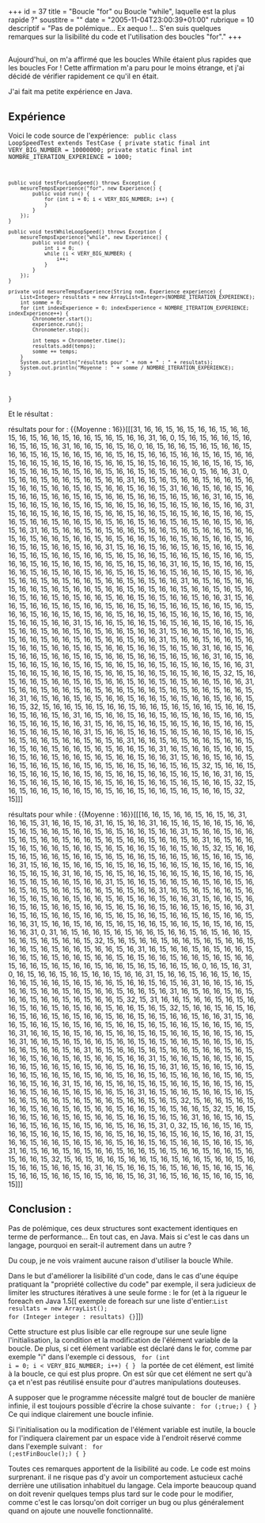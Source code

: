 +++
id = 37
title = "Boucle \"for\" ou Boucle \"while\", laquelle est la plus rapide ?"
soustitre = ""
date = "2005-11-04T23:00:39+01:00"
rubrique = 10
descriptif = "Pas de polémique... Ex aequo !... S'en suis quelques remarques sur la lisibilité du code et l'utilisation des boucles \"for\"."
+++

<h2></h2>
Aujourd'hui, on m'a affirmé que les boucles While étaient plus rapides que les boucles For ! Cette affirmation m'a paru pour le moins étrange, et j'ai décidé de vérifier rapidement ce qu'il en était.

J'ai fait ma petite expérience en Java.

## Expérience
Voici le code source de l'expérience:
<code>
public class LoopSpeedTest extends TestCase {
    private static final int VERY_BIG_NUMBER = 10000000;
    private static final int NOMBRE_ITERATION_EXPERIENCE = 1000;

    public void testForLoopSpeed() throws Exception {
        mesureTempsExperience("for", new Experience() {
            public void run() {
                for (int i = 0; i < VERY_BIG_NUMBER; i++) {
                }
            }
        });
    }

    public void testWhileLoopSpeed() throws Exception {
        mesureTempsExperience("while", new Experience() {
            public void run() {
                int i = 0;
                while (i < VERY_BIG_NUMBER) {
                    i++;
                }
            }
        });
    }

    private void mesureTempsExperience(String nom, Experience experience) {
        List<Integer> resultats = new ArrayList<Integer>(NOMBRE_ITERATION_EXPERIENCE);
        int somme = 0;
        for (int indexExperience = 0; indexExperience < NOMBRE_ITERATION_EXPERIENCE; indexExperience++) {
            Chronometer.start();
            experience.run();
            Chronometer.stop();

            int temps = Chronometer.time();
            resultats.add(temps);
            somme += temps;
        }
        System.out.println("résultats pour " + nom + " : " + resultats);
        System.out.println("Moyenne : " + somme / NOMBRE_ITERATION_EXPERIENCE);
    }
}
</code>

Et le résultat :

résultats pour for : {{Moyenne : 16}}[[[31, 16, 16, 15, 16, 15, 16, 16, 15, 16, 16, 15, 16, 15, 16, 16, 15, 16, 16, 15, 16, 15, 16, 16, 31, 16, 0, 15, 16, 15, 16, 16, 15, 16, 16, 15, 16, 15, 16, 31, 16, 16, 15, 16, 15, 16, 0, 16, 15, 16, 16, 15, 16, 15, 16, 16, 15, 16, 16, 15, 16, 15, 16, 16, 15, 16, 16, 15, 16, 15, 16, 16, 15, 16, 16, 15, 16, 15, 16, 16, 15, 16, 16, 15, 16, 15, 16, 16, 15, 16, 16, 15, 16, 15, 16, 16, 15, 16, 16, 15, 16, 15, 16, 16, 15, 16, 16, 15, 16, 15, 16, 16, 15, 16, 16, 15, 16, 15, 16, 16, 0, 15, 16, 16, 31, 0, 15, 16, 16, 15, 16, 16, 15, 16, 15, 16, 16, 31, 16, 15, 16, 15, 16, 16, 15, 16, 16, 15, 16, 15, 16, 16, 15, 16, 16, 15, 16, 15, 16, 16, 15, 16, 16, 15, 31, 16, 16, 15, 16, 16, 15, 16, 15, 16, 16, 15, 16, 16, 15, 16, 15, 16, 16, 15, 16, 16, 15, 16, 15, 16, 16, 31, 16, 15, 16, 15, 16, 16, 15, 16, 16, 15, 16, 15, 16, 16, 15, 16, 16, 15, 16, 15, 16, 16, 15, 16, 16, 31, 15, 16, 16, 15, 16, 16, 15, 16, 15, 16, 16, 15, 16, 16, 15, 16, 15, 16, 16, 15, 16, 16, 15, 16, 15, 16, 16, 15, 16, 16, 15, 16, 15, 16, 16, 15, 16, 16, 15, 16, 15, 16, 16, 15, 16, 16, 15, 16, 31, 16, 15, 16, 16, 15, 16, 15, 16, 16, 15, 16, 16, 15, 16, 15, 16, 16, 15, 16, 16, 15, 16, 15, 16, 16, 15, 16, 16, 15, 16, 15, 16, 16, 15, 16, 16, 15, 16, 15, 16, 16, 15, 16, 16, 15, 16, 15, 16, 16, 15, 16, 16, 31, 15, 16, 16, 15, 16, 16, 15, 16, 15, 16, 16, 15, 16, 16, 15, 16, 15, 16, 16, 15, 16, 16, 15, 16, 15, 16, 16, 15, 16, 16, 15, 16, 15, 16, 16, 15, 16, 16, 15, 16, 15, 16, 16, 15, 16, 16, 15, 16, 15, 16, 16, 31, 16, 15, 16, 15, 16, 16, 15, 16, 16, 15, 16, 15, 16, 16, 15, 16, 16, 15, 16, 15, 16, 16, 15, 16, 16, 15, 16, 15, 16, 16, 15, 16, 16, 15, 16, 15, 16, 16, 15, 16, 16, 15, 16, 15, 16, 16, 31, 16, 15, 16, 15, 16, 16, 15, 16, 16, 15, 16, 15, 16, 16, 15, 16, 16, 15, 16, 15, 16, 16, 15, 16, 16, 15, 16, 15, 16, 16, 15, 16, 16, 15, 16, 15, 16, 16, 15, 16, 16, 15, 16, 15, 16, 16, 15, 16, 16, 31, 15, 16, 16, 15, 16, 16, 15, 16, 15, 16, 16, 15, 16, 16, 15, 16, 15, 16, 16, 15, 16, 16, 15, 16, 15, 16, 16, 15, 16, 16, 15, 16, 15, 16, 16, 15, 16, 16, 15, 16, 15, 16, 16, 15, 16, 16, 15, 16, 15, 16, 16, 15, 16, 16, 31, 15, 16, 16, 15, 16, 16, 15, 16, 15, 16, 16, 15, 16, 16, 15, 16, 15, 16, 16, 15, 16, 16, 15, 16, 15, 16, 16, 15, 16, 16, 31, 15, 16, 16, 15, 16, 16, 15, 16, 15, 16, 16, 15, 16, 16, 15, 16, 15, 16, 16, 15, 16, 16, 31, 15, 16, 16, 15, 16, 16, 15, 16, 15, 16, 16, 15, 16, 16, 15, 16, 15, 16, 16, 15, 16, 16, 15, 16, 15, 16, 31, 16, 16, 15, 16, 15, 16, 16, 15, 16, 16, 15, 16, 15, 16, 16, 15, 16, 16, 15, 16, 15, 16, 16, 31, 16, 15, 16, 15, 16, 16, 15, 16, 16, 15, 16, 15, 16, 16, 15, 16, 16, 15, 16, 15, 16, 16, 15, 16, 16, 31, 15, 16, 16, 15, 16, 16, 15, 16, 15, 16, 16, 15, 16, 16, 15, 16, 15, 16, 16, 15, 32, 15, 16, 15, 16, 16, 15, 16, 16, 15, 16, 15, 16, 16, 15, 16, 16, 15, 16, 15, 16, 16, 15, 16, 16, 31, 15, 16, 16, 15, 16, 16, 15, 16, 15, 16, 16, 15, 16, 16, 15, 16, 15, 16, 16, 15, 16, 16, 15, 16, 31, 16, 15, 16, 16, 15, 16, 15, 16, 16, 15, 16, 16, 15, 16, 15, 16, 16, 15, 16, 16, 15, 16, 15, 32, 15, 16, 16, 15, 16, 15, 16, 16, 15, 16, 16, 15, 16, 15, 16, 16, 15, 16, 16, 15, 16, 15, 16, 16, 15, 16, 31, 16, 15, 16, 16, 15, 16, 16, 15, 16, 15, 16, 16, 15, 16, 16, 15, 16, 15, 16, 16, 15, 16, 16, 31, 15, 16, 16, 15, 16, 16, 15, 16, 15, 16, 16, 15, 16, 16, 15, 16, 15, 16, 16, 15, 16, 16, 31, 15, 16, 16, 15, 16, 16, 15, 16, 15, 16, 16, 15, 16, 16, 15, 16, 15, 16, 16, 15, 16, 16, 15, 16, 15, 16, 31, 16, 16, 15, 16, 15, 16, 16, 15, 16, 16, 15, 16, 15, 16, 16, 15, 16, 16, 15, 16, 15, 16, 16, 15, 16, 31, 16, 15, 16, 16, 15, 16, 16, 15, 16, 15, 16, 16, 15, 16, 16, 15, 16, 15, 16, 16, 15, 16, 16, 31, 15, 16, 16, 15, 16, 16, 15, 16, 15, 16, 16, 15, 16, 16, 15, 16, 15, 16, 16, 15, 16, 16, 15, 16, 15, 32, 15, 16, 16, 15, 16, 15, 16, 16, 15, 16, 16, 15, 16, 15, 16, 16, 15, 16, 16, 15, 16, 15, 16, 16, 31, 16, 15, 16, 15, 16, 16, 15, 16, 16, 15, 16, 15, 16, 16, 15, 16, 16, 15, 16, 15, 16, 16, 15, 32, 15, 16, 15, 16, 16, 15, 16, 16, 15, 16, 15, 16, 16, 15, 16, 16, 15, 16, 15, 16, 16, 15, 32, 15]]]


résultats pour while : {{Moyenne : 16}}[[[16, 16, 15, 16, 16, 15, 16, 15, 16, 31, 16, 16, 15, 31, 16, 16, 15, 16, 31, 16, 15, 16, 16, 31, 16, 15, 16, 15, 16, 16, 15, 16, 16, 15, 16, 15, 16, 16, 15, 16, 16, 15, 16, 15, 16, 16, 15, 16, 16, 31, 15, 16, 16, 15, 16, 16, 15, 16, 15, 16, 16, 15, 16, 16, 15, 16, 15, 16, 16, 15, 16, 16, 15, 16, 31, 16, 15, 16, 16, 15, 16, 15, 16, 16, 15, 16, 16, 15, 16, 15, 16, 16, 15, 16, 16, 15, 16, 15, 32, 15, 16, 16, 15, 16, 15, 16, 16, 15, 16, 16, 15, 16, 15, 16, 16, 15, 16, 16, 15, 16, 15, 16, 16, 15, 16, 16, 31, 15, 16, 16, 15, 16, 16, 15, 16, 15, 16, 16, 15, 16, 16, 15, 16, 15, 16, 16, 15, 16, 16, 15, 16, 15, 16, 31, 16, 16, 15, 16, 15, 16, 16, 15, 16, 16, 15, 16, 15, 16, 16, 15, 16, 16, 15, 16, 15, 16, 16, 15, 16, 16, 31, 15, 16, 16, 15, 16, 16, 15, 16, 15, 16, 16, 15, 16, 16, 15, 16, 15, 16, 16, 15, 16, 16, 15, 16, 15, 16, 16, 31, 16, 15, 16, 15, 16, 16, 15, 16, 16, 15, 16, 15, 16, 16, 15, 16, 16, 15, 16, 15, 16, 16, 15, 16, 16, 31, 15, 16, 16, 15, 16, 16, 15, 16, 15, 16, 16, 15, 16, 16, 15, 16, 15, 16, 16, 15, 16, 16, 15, 16, 15, 16, 16, 31, 16, 15, 16, 15, 16, 16, 15, 16, 16, 15, 16, 15, 16, 16, 15, 16, 16, 15, 16, 15, 16, 16, 15, 16, 16, 31, 15, 16, 16, 15, 16, 16, 15, 16, 15, 16, 16, 15, 16, 16, 15, 16, 15, 16, 16, 15, 16, 16, 31, 0, 31, 16, 15, 16, 16, 15, 16, 15, 16, 16, 15, 16, 16, 15, 16, 15, 16, 16, 15, 16, 16, 15, 16, 15, 16, 16, 15, 32, 15, 16, 15, 16, 16, 15, 16, 16, 15, 16, 15, 16, 16, 15, 16, 16, 15, 16, 15, 16, 16, 15, 16, 16, 15, 16, 31, 16, 15, 16, 16, 15, 16, 15, 16, 16, 15, 16, 16, 15, 16, 15, 16, 16, 15, 16, 16, 15, 16, 15, 16, 16, 15, 16, 16, 15, 16, 15, 16, 16, 15, 16, 16, 15, 16, 15, 16, 16, 15, 16, 16, 15, 16, 15, 16, 16, 15, 16, 0, 16, 15, 16, 31, 0, 16, 15, 16, 16, 15, 16, 15, 16, 16, 15, 16, 16, 31, 15, 16, 16, 15, 16, 16, 15, 16, 15, 16, 16, 15, 16, 16, 15, 16, 15, 16, 16, 15, 16, 16, 15, 16, 15, 16, 31, 16, 16, 15, 16, 15, 16, 16, 15, 16, 16, 15, 16, 15, 16, 16, 15, 16, 16, 15, 16, 31, 16, 15, 16, 16, 15, 16, 15, 16, 16, 15, 16, 16, 15, 16, 15, 16, 16, 15, 32, 15, 31, 16, 16, 15, 16, 16, 15, 16, 15, 16, 16, 15, 16, 16, 15, 16, 15, 16, 16, 15, 16, 16, 15, 16, 15, 32, 15, 16, 16, 15, 16, 15, 16, 16, 15, 16, 16, 15, 16, 15, 16, 16, 15, 16, 16, 15, 16, 15, 16, 16, 15, 16, 16, 31, 15, 16, 16, 15, 16, 16, 15, 16, 15, 16, 16, 15, 16, 16, 15, 16, 15, 16, 16, 15, 16, 16, 15, 16, 15, 16, 31, 16, 16, 15, 16, 15, 16, 16, 15, 16, 16, 15, 16, 15, 16, 16, 15, 16, 16, 15, 16, 15, 16, 31, 16, 16, 15, 16, 15, 16, 16, 15, 16, 16, 15, 16, 15, 16, 16, 15, 16, 16, 15, 16, 15, 16, 16, 15, 16, 16, 15, 16, 31, 16, 15, 16, 16, 15, 16, 15, 16, 16, 15, 16, 16, 15, 16, 15, 16, 16, 15, 16, 16, 15, 16, 15, 16, 16, 15, 16, 16, 31, 15, 16, 16, 15, 16, 16, 15, 16, 15, 16, 16, 15, 16, 16, 15, 16, 15, 16, 16, 15, 16, 16, 15, 16, 31, 16, 15, 16, 16, 15, 16, 15, 16, 16, 15, 16, 16, 15, 16, 15, 16, 16, 15, 16, 16, 15, 16, 15, 16, 16, 16, 16, 15, 16, 15, 16, 16, 15, 16, 16, 31, 15, 16, 16, 15, 16, 16, 15, 16, 15, 16, 16, 15, 16, 16, 15, 16, 15, 16, 16, 15, 16, 16, 15, 16, 15, 16, 16, 15, 16, 31, 16, 15, 16, 16, 15, 16, 16, 15, 16, 15, 16, 16, 15, 16, 16, 15, 16, 15, 16, 16, 15, 16, 16, 15, 16, 15, 32, 15, 16, 16, 15, 16, 15, 16, 16, 15, 16, 16, 15, 16, 15, 16, 16, 15, 16, 16, 15, 16, 15, 16, 16, 15, 32, 15, 16, 15, 16, 16, 15, 16, 16, 15, 16, 15, 16, 16, 15, 16, 16, 15, 16, 15, 16, 31, 16, 16, 15, 16, 15, 16, 16, 15, 16, 16, 15, 16, 15, 16, 16, 15, 16, 16, 15, 31, 0, 32, 15, 16, 16, 15, 16, 15, 16, 16, 15, 16, 16, 15, 16, 15, 16, 16, 15, 16, 16, 15, 16, 15, 16, 16, 15, 16, 16, 31, 15, 16, 16, 15, 16, 16, 15, 16, 15, 16, 16, 15, 16, 16, 15, 16, 15, 16, 16, 15, 16, 16, 15, 16, 31, 16, 15, 16, 16, 15, 16, 15, 16, 16, 15, 16, 16, 15, 16, 15, 16, 16, 15, 16, 16, 15, 16, 15, 16, 16, 15, 32, 15, 16, 15, 16, 16, 15, 16, 16, 15, 16, 15, 16, 16, 15, 16, 16, 15, 16, 15, 16, 16, 15, 16, 16, 15, 16, 31, 16, 15, 16, 16, 15, 16, 15, 16, 16, 15, 16, 16, 15, 16, 15, 16, 16, 15, 16, 16, 15, 16, 15, 16, 16, 15, 16, 31, 16, 15, 16, 16, 15, 16, 16, 15, 16, 15]]]

## Conclusion : 
Pas de polémique, ces deux structures sont exactement identiques en terme de performance... En tout cas, en Java. Mais si c'est le cas dans un langage, pourquoi en serait-il autrement dans un autre ?

Du coup, je ne vois vraiment aucune raison d'utiliser la boucle While.

Dans le but d'améliorer la lisibilité d'un code, dans le cas d'une équipe pratiquant la "propriété collective du code" par exemple, il sera judicieux de limiter les structures itératives à une seule forme : le for (et à la rigueur le foreach en Java 1.5[[ exemple de foreach sur une liste d'entier:<code>List<Integer> resultats = new ArrayList<Integer>();
for (Integer integer : resultats) {}</code>]])

Cette structure est plus lisible car elle regroupe sur une seule ligne l'initialisation, la condition et la modification de l'élément variable de la boucle. De plus, si cet élément variable est déclaré dans le for, comme par exemple "i" dans l'exemple ci dessous,
<code>
for (int i = 0; i < VERY_BIG_NUMBER; i++) {
}
</code>
la portée de cet élément, est limité à la boucle, ce qui est plus propre. On est sûr que cet élément ne sert qu'à ça et n'est pas réutilisé ensuite pour d'autres manipulations douteuses.

A supposer que le programme nécessite malgré tout de boucler de manière infinie, il est toujours possible d'écrire la chose suivante :
<code>
for (;true;) {
}
</code>
Ce qui indique clairement une boucle infinie.

Si l'initialisation ou la modification de l'élément variable est inutile, la boucle for l'indiquera clairement par un espace vide à l'endroit réservé comme dans l'exemple suivant :
<code>
for (;estFinBoucle();) {
}
</code>

Toutes ces remarques apportent de la lisibilité au code. Le code est moins surprenant. il ne risque pas d'y avoir un comportement astucieux caché derrière une utilisation inhabituel du langage. Cela importe beaucoup quand on doit revenir quelques temps plus tard sur le code pour le modifier, comme c'est le cas lorsqu'on doit corriger un bug ou plus généralement quand on ajoute une nouvelle fonctionnalité.